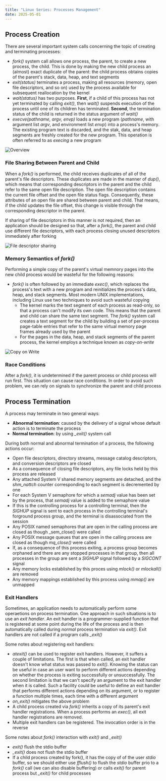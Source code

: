 ```yaml
---
title: "Linux Series: Processes Management"
date: 2025-05-01
---
```


## Process Creation

There are several important system calls concerning the topic of creating and terminating processes:

- _fork()_ system call allows one process, the parent, to create a new process, the child. This is
done by making the new child process an (almost) exact duplicate of the parent: the child process
obtains copies of the parent's stack, data, heap, and text segments
- _exit(status)_  terminates a process, making all resources (memory, open file descriptors, and so
on) used by the process available for subsequent reallocation by the kernel
- _wait(status)_ has two purposes. **First**, if a child of this process has not yet terminated by
calling _exit()_, then _wait()_ suspends execution of the process until one of its children has
terminated. **Second**, the termination status of the child is returned in the status argument of _wait()_
- _execve(pathname, argv, envp)_ loads a new program (_pathname_, with argument list _argv_, and
environment list _envp_) into a process's memory. The existing program text is discarded, and the
stak, data, and heap segments are freshly created for the new program. This operation is often
referred to as _execing_ a new program

![Overview](https://raw.githubusercontent.com/da0p/GithubPage/main/docs/assets/overview_procress_creation.drawio.png)

### File Sharing Between Parent and Child

When a _fork()_ is performed, the child receives duplicates of all of the parent's file descriptors.
These duplicates are made in the manner of _dup()_, which means that corresponding descriptors in
the parent and the child refer to the same open file description. The open file description contains
the current file offset and the open file status flags. Consequently, these attributes of an open
file are shared between parent and child. That means, if the child updates the file offset, this
change is visible through the corresponding descriptor in the parent.

If sharing of file descriptors in this manner is not required, then an application should be designed
so that, after a _fork()_, the parent and child use different file descriptors, with each process
closing unused descriptors immediately after forking

![File descriptor sharing](https://raw.githubusercontent.com/da0p/GithubPage/main/docs/assets/dup_fd_during_fork.drawio.png)

### Memory Semantics of _fork()_

Performing a simple copy of the parent's virtual memnory pages into the new child process would be
wasteful for the following reasons:

- _fork()_ is often followed by an immediate _exec()_, which replaces the process's text with a new
program and reinitializes the process's data, heap, and stack segments. Most modern UNIX
implementations, including Linux use two techniques to avoid such wasteful copying
    - The kernel marks the text segment of each process as read-only, so that a process can't modify
    its own code. This means that the parent and child can share the same text segment. The _fork()_
    system call creates a text segment for the child by building a set of per-process page-table
    entries that refer to the same virtual memory page frames already used by the parent
    - For the pages in the data, heap, and stack segments of the parent process, the kernel employs
    a technique known as _copy\-on\-write_

![Copy on Write](https://raw.githubusercontent.com/da0p/GithubPage/main/docs/assets/copy_on_write.drawio.png)

### Race Conditions

After a _fork()_, it is undetermined if the parent process or child process will run first. This
situation can cause race conditions. In order to avoid such problem, we can rely on signals to
synchronize the parent and child process

## Process Termination

A process may terminate in two general ways:

- **Abnormal termination**: caused by the delivery of a signal whose default action is to terminate
  the process
- **Normal termination**: by using _\_exit()_ system call

During both normal and abnormal termination of a process, the following actions occur:

- Open file descriptors, directory streams, message catalog descriptors, and conversion descriptors
  are closed
- As a consequence of closing file descriptors, any file locks held by this process are released
- Any attached System V shared memory segments are detached, and the _shm\_nattch_ counter
  corresponding to each segment is decremented by one
- For each System V semaphore for which a _semadj_ value has been set by the process, that _semadj_
  value is added to the semaphore value
- If this is the controlling process for a controlling terminal, then the _SIGHUP_ signal is sent to
  each process in the controlling terminal's forground process group, and the terminal is
  disassociated from the session
- Any POSIX named semaphores that are open in the calling process are closed as though _sem\_close()
  were called
- Any POSIX message queues that are open in the calling process are closed as though _mq\_close()_
  were called
- If, as a consequence of this process exiting, a process group becomes orphaned and there are any
  stopped processes in that group, then all processes in the group are sent a _SIGHUP_ signal
  followed by a _SIGCONT_ signal
- Any memory locks established by this proces using _mlock()_ or _mlockall()_ are removed
- Any memory mappings established by this process using _mmap()_ are unmapped

### Exit Handlers

Sometimes, an application needs to automatically perform some operaetions on process termination.
One approach in such situations is to use an _exit handler_. An exit handler is a programmer-supplied
function that is registered at some point during the life of the process and is then automatically
called during _normal_ process termination via _exit()_. Exit handlers are not called if a program
calls _\_exit()_

Some notes about registering exit handlers:

- _atexit()_ can be used to register exit handlers. However, it suffers a couple of limitations. The
  first is that when called, an exit handler doesn't know what status was passed to _exit()_. Knowing
  the status can be useful in case an user want to perform different actions depending on whether
  the process is exiting successfully or unsuccessfully. The second limitation is that we can't specify
  an argument to the exit handler when it is called. Such a facility could be useful to define an exit
  handler that performs different actions depending on its argument, or to register a function multiple
  times, each time with a different argument
- _on\_exit()_ mitigates the above problem
- A child process created via _fork()_ inherits a copy of its parent's exit handler registrations. When
  a process performs an _exec()_, all exit handler registrations are removed.
- Multiple exit handlers can be registered. The invocation order is in the reverse

Some notes about _fork()_ interaction with _exit()_ and _\_exit()_

- _exit()_ flush the stdio buffer
- _\_exit()_ does not flush the stdio buffer
- If a child process created by fork(), it has the copy of of the user _stdio_ buffer, so we should
  either use _fflush()_ to flush the _stdio_ buffer prio to a _fork()_ call (we can also disable
  buffering) or calls _exit()_ for parent process but _\_exit()_ for child processes